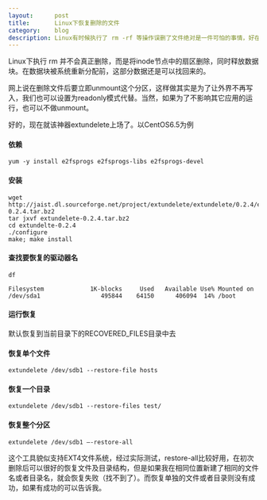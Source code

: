 ```yaml
---
layout:      post
title:       Linux下恢复删除的文件
category:    blog
description: Linux有时候执行了 rm -rf 等操作误删了文件绝对是一件可怕的事情，好在有一些解决的办法可以临时救急。这时我们就要用到一款叫做extundelete的工具了。
---
```


Linux下执行 rm 并不会真正删除，而是将inode节点中的扇区删除，同时释放数据块。在数据块被系统重新分配前，这部分数据还是可以找回来的。

网上说在删除文件后要立即unmount这个分区，这样做其实是为了让外界不再写入，我们也可以设置为readonly模式代替。当然，如果为了不影响其它应用的运行，也可以不做unmount。

好的，现在就该神器extundelete上场了。以CentOS6.5为例

#### 依赖
    yum -y install e2fsprogs e2fsprogs-libs e2fsprogs-devel

#### 安装
    wget http://jaist.dl.sourceforge.net/project/extundelete/extundelete/0.2.4/extundelete-0.2.4.tar.bz2
    tar jxvf extundelete-0.2.4.tar.bz2
    cd extundelte-0.2.4
    ./configure
    make; make install
    
#### 查找要恢复的驱动器名
    df
    
    Filesystem             1K-blocks     Used   Available Use% Mounted on
    /dev/sda1                 495844    64150      406094  14% /boot
    
#### 运行恢复
默认恢复到当前目录下的RECOVERED_FILES目录中去

#### 恢复单个文件
    extundelete /dev/sdb1 --restore-file hosts
    
#### 恢复一个目录
    extundelete /dev/sdb1 --restore-files test/
    
#### 恢复整个分区
    extundelete /dev/sdb1 –-restore-all

这个工具貌似支持EXT4文件系统，经过实际测试，restore-all比较好用，在初次删除后可以很好的恢复文件及目录结构，但是如果我在相同位置新建了相同的文件名或者目录名，就会恢复失败（找不到了）。而恢复单独的文件或者目录则没有成功，如果有成功的可以告诉我。